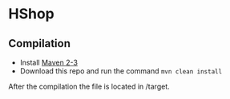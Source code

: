 # HShop

Compilation
-----------

* Install [Maven 2-3](http://maven.apache.org/download.html)
* Download this repo and run the command `mvn clean install`

 After the compilation the file is located in /target.
